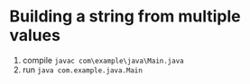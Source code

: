 # Building a string from multiple values

1. compile `javac com\example\java\Main.java`
2. run `java com.example.java.Main`
